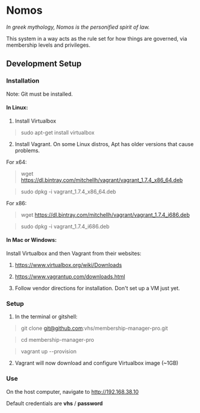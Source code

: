 # Nomos

_In greek mythology, Nomos is the personified spirit of law._

This system in a way acts as the rule set for how things are governed, via membership levels and privileges.


## Development Setup


### Installation

Note: Git must be installed.


#### In Linux:


1. Install Virtualbox

> sudo apt-get install virtualbox

2. Install Vagrant. On some Linux distros, Apt has older versions that cause problems.

For x64:
> wget https://dl.bintray.com/mitchellh/vagrant/vagrant_1.7.4_x86_64.deb

> sudo dpkg -i vagrant_1.7.4_x86_64.deb

For x86:
> wget https://dl.bintray.com/mitchellh/vagrant/vagrant_1.7.4_i686.deb

> sudo dpkg -i vagrant_1.7.4_i686.deb



#### In Mac or Windows:

Install Virtualbox and then Vagrant from their websites:

1. https://www.virtualbox.org/wiki/Downloads

2. https://www.vagrantup.com/downloads.html

3. Follow vendor directions for installation. Don't set up a VM just yet.


### Setup

1. In the terminal or gitshell:

> git clone git@github.com:vhs/membership-manager-pro.git

> cd membership-manager-pro

> vagrant up --provision

2. Vagrant will now download and configure Virtualbox image (~1GB)



### Use

On the host computer, navigate to http://192.168.38.10

Default credentials are **vhs** / **password**
